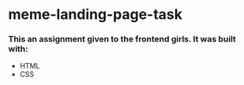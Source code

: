 # meme-landing-page-task
### This an assignment given to the frontend girls. It was built with:
- HTML 
- CSS 
